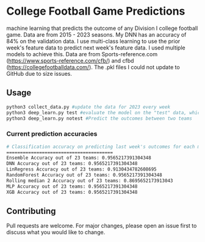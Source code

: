 # College Football Game Predictions

machine learning that predicts the outcome of any Division I college football game. Data are from 2015 - 2023 seasons.
My DNN has an accuracy of 84% on the validation data. I use multi-class learning to use the prior week's feature data
to predict next week's feature data. I used multiple models to achieve this. Data are from Sports-reference.com (https://www.sports-reference.com/cfb/) and 
cfbd (https://collegefootballdata.com/). The .pkl files I could not update to GitHub due to size issues.

## Usage

```bash
python3 collect_data.py #update the data for 2023 every week
python3 deep_learn.py test #evaluate the model on the "test" data, which is the top 25 teams last week's outcomes
python3 deep_learn.py notest #Predict the outcomes between two teams
```
### Current prediction accuracies
```bash
# Classification accuracy on predicting last week's outcomes for each model. I used the feature learning approach and a rolling average of 2
=======================================
Ensemble Accuracy out of 23 teams: 0.9565217391304348
DNN Accuracy out of 23 teams: 0.9565217391304348
LinRegress Accuracy out of 23 teams: 0.9130434782608695
RandomForest Accuracy out of 23 teams: 0.9565217391304348
Rolling median 2 Accuracy out of 23 teams: 0.8695652173913043
MLP Accuracy out of 23 teams: 0.9565217391304348
XGB Accuracy out of 23 teams: 0.9565217391304348
```
## Contributing
Pull requests are welcome. For major changes, please open an issue first to discuss what you would like to change.
